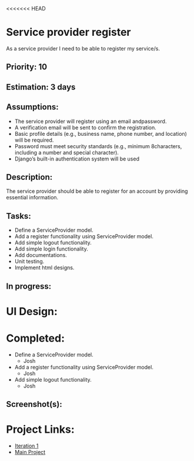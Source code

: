 <<<<<<< HEAD
# Service provider register
As a service provider I need to be able to register my service/s.

## Priority: 10

## Estimation: 3 days

## Assumptions:
- The service provider will register using an email andpassword.
- A verification email will be sent to confirm the registration.
- Basic profile details (e.g., business name, phone number, and location) will be required.
- Password must meet security standards (e.g., minimum 8characters, including a number and special character).
- Django’s built-in authentication system will be used 

## Description:
The service provider should be able to register for an account by providing essential information.

## Tasks:
- Define a ServiceProvider model.
- Add a register functionality using ServiceProvider model.
- Add simple logout functionality.
- Add simple login functionality.
- Add documentations.
- Unit testing.
- Implement html designs.

## In progress:


# UI Design:

# Completed:
- Define a ServiceProvider model.
    - Josh
- Add a register functionality using ServiceProvider model.
    - Josh
- Add simple logout functionality.
    - Josh

## Screenshot(s):

# Project Links:
- [Iteration 1](../iteration_1.md)
- [Main Project](../../README.md)
